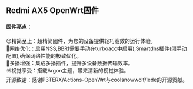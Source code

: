 ## Redmi AX5 OpenWrt固件

#### 固件亮点：  
😉精简至上：超精简固件，为您的设备提供轻巧高效的运行体验。  
🚀网络优化：启用NSS,BBR(需要手动在turboacc中启用),Smartdns插件(须手动配置),确保网络性能的极致优化。  
🌈多播增强：集成多播插件，提升多设备数据传输效率。  
🪅视觉享受：搭载Argon主题，带来清新的视觉体验。  
开源致谢：感谢P3TERX/Actions-OpenWrt与coolsnowwolf/lede的开源贡献。  
